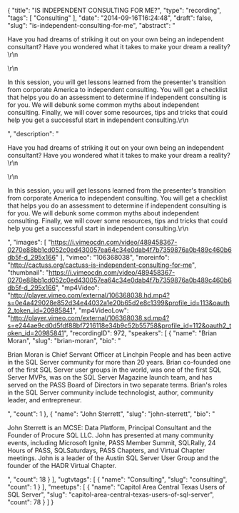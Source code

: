 {
  "title": "IS INDEPENDENT CONSULTING FOR ME?",
  "type": "recording",
  "tags": [
    "Consulting"
  ],
  "date": "2014-09-16T16:24:48",
  "draft": false,
  "slug": "is-independent-consulting-for-me",
  "abstract": "<p>Have you had dreams of striking it out on your own being an independent consultant? Have you wondered what it takes to make your dream a reality?\r\n</p>\r\n<p>In this session, you will get lessons learned from the presenter's transition from corporate America to independent consulting. You will get a checklist that helps you do an assessment to determine if independent consulting is for you. We will debunk some common myths about independent consulting. Finally, we will cover some resources, tips and tricks that could help you get a successful start in independent consulting.\r\n</p>",
  "description": "<p>Have you had dreams of striking it out on your own being an independent consultant? Have you wondered what it takes to make your dream a reality?\r\n</p>\r\n<p>In this session, you will get lessons learned from the presenter's transition from corporate America to independent consulting. You will get a checklist that helps you do an assessment to determine if independent consulting is for you. We will debunk some common myths about independent consulting. Finally, we will cover some resources, tips and tricks that could help you get a successful start in independent consulting.\r\n</p>",
  "images": [
    "https://i.vimeocdn.com/video/489458367-0270e88bb1cd052c0ed430057ea64c34e0dab4f7b7359876a0b489c460b6db5f-d_295x166"
  ],
  "vimeo": "106368038",
  "moreinfo": "http://cactuss.org/cactuss-is-independent-consulting-for-me",
  "thumbnail": "https://i.vimeocdn.com/video/489458367-0270e88bb1cd052c0ed430057ea64c34e0dab4f7b7359876a0b489c460b6db5f-d_295x166",
  "mp4Video": "http://player.vimeo.com/external/106368038.hd.mp4?s=0e4a429028e852d34e44032a1e20b65d2e8c1399&profile_id=113&oauth2_token_id=20985841",
  "mp4VideoLow": "http://player.vimeo.com/external/106368038.sd.mp4?s=e244ae9cd0d5fdf88bf7216118e34b9c52b55758&profile_id=112&oauth2_token_id=20985841",
  "recordingID": 972,
  "speakers": [
    {
      "name": "Brian Moran",
      "slug": "brian-moran",
      "bio": "<p>Brian Moran is Chief Servant Officer at Linchpin People and has been active in the SQL Server community for more than 20 years. Brian co-founded one of the first SQL Server user groups in the world, was one of the first SQL Server MVPs, was on the SQL Server Magazine launch team, and has served on the PASS Board of Directors in two separate terms. Brian's roles in the SQL Server community include technologist, author, community leader, and entrepreneur.</p>",
      "count": 1
    },
    {
      "name": "John Sterrett",
      "slug": "john-sterrett",
      "bio": "<p>John Sterrett is an MCSE: Data Platform, Principal Consultant and the Founder of Procure SQL LLC.  John has presented at many community events, including Microsoft Ignite, PASS Member Summit, SQLRally, 24 Hours of PASS, SQLSaturdays, PASS Chapters, and Virtual Chapter meetings. John is a leader of the Austin SQL Server User Group and the founder of the HADR Virtual Chapter.</p>",
      "count": 18
    }
  ],
  "ugtvtags": [
    {
      "name": "Consulting",
      "slug": "consulting",
      "count": 1
    }
  ],
  "meetups": [
    {
      "name": "Capitol Area Central Texas Users of SQL Server",
      "slug": "capitol-area-central-texas-users-of-sql-server",
      "count": 78
    }
  ]
}